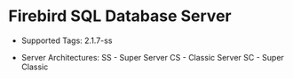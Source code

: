 # Firebird SQL Database Server

* Supported Tags:
2.1.7-ss

* Server Architectures:
SS - Super Server
CS - Classic Server
SC - Super Classic
